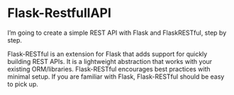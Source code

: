 # Flask-RestfullAPI

I’m going to create a simple REST API with Flask and FlaskRESTful, step by step.

Flask-RESTful is an extension for Flask that adds support for quickly building REST APIs. It is a lightweight abstraction that works with your existing ORM/libraries. Flask-RESTful encourages best practices with minimal setup. If you are familiar with Flask, Flask-RESTful should be easy to pick up.
